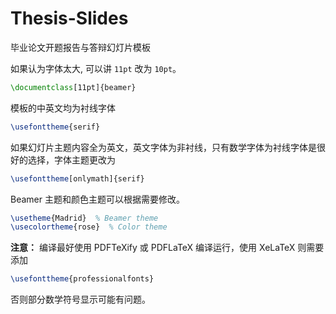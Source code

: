 # Thesis-Slides

毕业论文开题报告与答辩幻灯片模板

如果认为字体太大, 可以讲 `11pt` 改为 `10pt`。

```latex
\documentclass[11pt]{beamer}
```

模板的中英文均为衬线字体

```latex
\usefonttheme{serif}
```

如果幻灯片主题内容全为英文，英文字体为非衬线，只有数学字体为衬线字体是很好的选择，字体主题更改为

```latex
\usefonttheme[onlymath]{serif}
```

Beamer 主题和颜色主题可以根据需要修改。

```latex
\usetheme{Madrid}  % Beamer theme
\usecolortheme{rose}  % Color theme
```

**注意：** 编译最好使用 PDFTeXify 或 PDFLaTeX 编译运行，使用 XeLaTeX 则需要添加

```latex
\usefonttheme{professionalfonts}
```

否则部分数学符号显示可能有问题。
